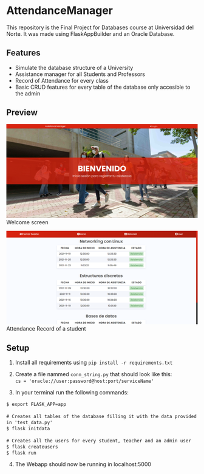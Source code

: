 # AttendanceManager
This repository is the Final Project for Databases course at Universidad del Norte. It was made using FlaskAppBuilder and an Oracle Database.

## Features
- Simulate the database structure of a University
- Assistance manager for all Students and Professors
- Record of Attendance for every class
- Basic CRUD features for every table of the database only accesible to the admin

## Preview
![Welcome](extra/WelcomeScreen.png?raw=true "Welcome Screen")
Welcome screen



![History](extra/AssistanceHistory.png?raw=true "History")
Attendance Record of a student


## Setup

1. Install all requirements using `pip install -r requirements.txt`
2. Create a file nammed `conn_string.py` that should look like this:  
`cs = 'oracle://user:password@host:port/serviceName'`

4. In your terminal run the following commands:
```
$ export FLASK_APP=app

# Creates all tables of the database filling it with the data provided in 'test_data.py'
$ flask initdata

# Creates all the users for every student, teacher and an admin user
$ flask createusers
$ flask run
 ```
4. The Webapp should now be running in localhost:5000
